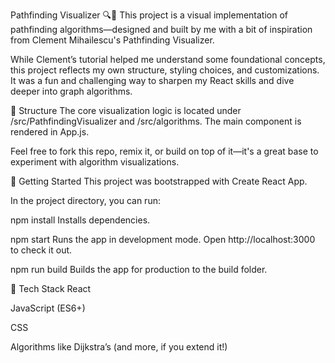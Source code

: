 Pathfinding Visualizer 🔍🚀
This project is a visual implementation of pathfinding algorithms—designed and built by me with a bit of inspiration from Clement Mihailescu's Pathfinding Visualizer.

While Clement’s tutorial helped me understand some foundational concepts, this project reflects my own structure, styling choices, and customizations. It was a fun and challenging way to sharpen my React skills and dive deeper into graph algorithms.

📁 Structure
The core visualization logic is located under /src/PathfindingVisualizer and /src/algorithms. The main component is rendered in App.js.

Feel free to fork this repo, remix it, or build on top of it—it's a great base to experiment with algorithm visualizations.

🚀 Getting Started
This project was bootstrapped with Create React App.

In the project directory, you can run:

npm install
Installs dependencies.

npm start
Runs the app in development mode.
Open http://localhost:3000 to check it out.

npm run build
Builds the app for production to the build folder.

🧠 Tech Stack
React

JavaScript (ES6+)

CSS

Algorithms like Dijkstra’s (and more, if you extend it!)
